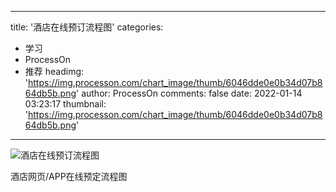 
---
title: '酒店在线预订流程图'
categories: 
 - 学习
 - ProcessOn
 - 推荐
headimg: 'https://img.processon.com/chart_image/thumb/6046dde0e0b34d07b864db5b.png'
author: ProcessOn
comments: false
date: 2022-01-14 03:23:17
thumbnail: 'https://img.processon.com/chart_image/thumb/6046dde0e0b34d07b864db5b.png'
---

<div>   
<img class="thumb" alt="酒店在线预订流程图" src="https://img.processon.com/chart_image/thumb/6046dde0e0b34d07b864db5b.png" referrerpolicy="no-referrer">
<p>酒店网页/APP在线预定流程图</p>  
</div>
            